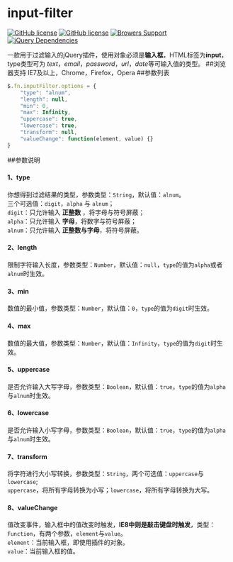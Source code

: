 
# input-filter
[![GitHub license](https://img.shields.io/github/license/codelegant/input-filter.svg?style=flat)](https://github.com/codelegant/inputer-filter/blob/master/LICENSE)
[![GitHub license](https://img.shields.io/npm/v/typescript.svg?style=flat)](https://www.npmjs.com/package/typescript)
[![Browers Support](https://img.shields.io/badge/Browers-IE7+,Chrome,FireFox,Opera-blue.svg?style=flat)](https://github.com/codelegant/inputer-filter)
[![jQuery Dependencies](https://img.shields.io/badge/jQuery-v1.5.0-blue.svg?style=flat)](https://github.com/codelegant/inputer-filter)

一款用于过滤输入的jQuery插件，使用对象必须是**输入框**，HTML标签为**input**，type类型可为 *text*，*email*，*password*，*url*，*date*等可输入值的类型。
##浏览器支持
IE7及以上，Chrome，Firefox，Opera
##参数列表
```js
$.fn.inputFilter.options = {
    "type": "alnum",
    "length": null,
    "min": 0,
    "max": Infinity,
    "uppercase": true,
    "lowercase": true,
    "transform": null,
    "valueChange": function(element, value) {}
}
```
##参数说明
#### 1、type
你想得到过滤结果的类型，参数类型：`String`，默认值：`alnum`。<br>
三个可选值：`digit`，`alpha` 与 `alnum`；<br>
`digit`：只允许输入 **正整数** ，将字母与符号屏蔽；<br> 
`alpha`：只允许输入 **字母**，将数字与符号屏蔽；<br> 
`alnum`：只允许输入 **正整数与字母**，将符号屏蔽。

#### 2、length
限制字符输入长度，参数类型：`Number`，默认值：`null`，`type`的值为`alpha`或者`alnum`时生效。

#### 3、min
数值的最小值，参数类型：`Number`，默认值：`0`，`type`的值为`digit`时生效。

#### 4、max
数值的最大值，参数类型：`Number`，默认值：`Infinity`，`type`的值为`digit`时生效。

#### 5、uppercase
是否允许输入大写字母，参数类型：`Boolean`，默认值：`true`，`type`的值为`alpha`与`alnum`时生效。

#### 6、lowercase
是否允许输入小写字母，参数类型：`Boolean`，默认值：`true`，`type`的值为`alpha`与`alnum`时生效。

#### 7、transform
将字符进行大小写转换，参数类型：`String`，两个可选值：`uppercase`与`lowercase`;<br>
`uppercase`，将所有字母转换为小写；`lowercase`，将所有字母转换为大写。

#### 8、valueChange
值改变事件，输入框中的值改变时触发，**IE8中则是敲击键盘时触发**，类型：`Function`，有两个参数，`element`与`value`。<br>
`element`：当前输入框，即使用插件的对象。<br/>
`value`：当前输入框的值。
